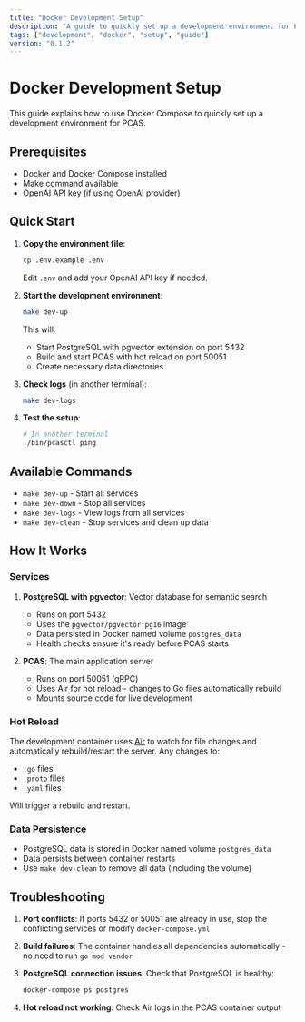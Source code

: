 ```yaml
---
title: "Docker Development Setup"
description: "A guide to quickly set up a development environment for PCAS using Docker Compose."
tags: ["development", "docker", "setup", "guide"]
version: "0.1.2"
---
```


# Docker Development Setup

This guide explains how to use Docker Compose to quickly set up a development environment for PCAS.

## Prerequisites

- Docker and Docker Compose installed
- Make command available
- OpenAI API key (if using OpenAI provider)

## Quick Start

1. **Copy the environment file**:
   ```bash
   cp .env.example .env
   ```
   Edit `.env` and add your OpenAI API key if needed.

2. **Start the development environment**:
   ```bash
   make dev-up
   ```
   This will:
   - Start PostgreSQL with pgvector extension on port 5432
   - Build and start PCAS with hot reload on port 50051
   - Create necessary data directories

3. **Check logs** (in another terminal):
   ```bash
   make dev-logs
   ```

4. **Test the setup**:
   ```bash
   # In another terminal
   ./bin/pcasctl ping
   ```

## Available Commands

- `make dev-up` - Start all services
- `make dev-down` - Stop all services
- `make dev-logs` - View logs from all services
- `make dev-clean` - Stop services and clean up data

## How It Works

### Services

1. **PostgreSQL with pgvector**: Vector database for semantic search
   - Runs on port 5432
   - Uses the `pgvector/pgvector:pg16` image
   - Data persisted in Docker named volume `postgres_data`
   - Health checks ensure it's ready before PCAS starts

2. **PCAS**: The main application server
   - Runs on port 50051 (gRPC)
   - Uses Air for hot reload - changes to Go files automatically rebuild
   - Mounts source code for live development

### Hot Reload

The development container uses [Air](https://github.com/cosmtrek/air) to watch for file changes and automatically rebuild/restart the server. Any changes to:
- `.go` files
- `.proto` files
- `.yaml` files

Will trigger a rebuild and restart.

### Data Persistence

- PostgreSQL data is stored in Docker named volume `postgres_data`
- Data persists between container restarts
- Use `make dev-clean` to remove all data (including the volume)

## Troubleshooting

1. **Port conflicts**: If ports 5432 or 50051 are already in use, stop the conflicting services or modify `docker-compose.yml`

2. **Build failures**: The container handles all dependencies automatically - no need to run `go mod vendor`

3. **PostgreSQL connection issues**: Check that PostgreSQL is healthy:
   ```bash
   docker-compose ps postgres
   ```

4. **Hot reload not working**: Check Air logs in the PCAS container output